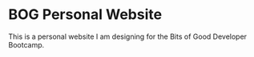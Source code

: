 # BOG Personal Website

This is a personal website I am designing for the Bits of Good Developer Bootcamp.

